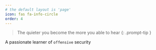 ```yaml
---
# the default layout is 'page'
icon: fas fa-info-circle
order: 4
---
```


> The quieter you become the more you able to hear
{: .prompt-tip }

A passionate learner of `offensive` security

